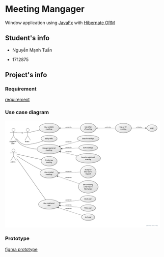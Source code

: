 
# Meeting Mangager

Window application using [JavaFx](https://openjfx.io/) with [Hibernate ORM](https://hibernate.org/)

  

## Student's info

* Nguyễn Mạnh Tuấn

* 1712875

  

## Project's info
### Requirement
[requirement](https://github.com/Az3r/MeetingManager/blob/master/document/requirement.pdf)

### Use case diagram
![use cases](https://github.com/Az3r/MeetingManager/blob/master/document/use-case.png "Use case diagram")

### Prototype
[figma prototype](https://www.figma.com/file/uHQH9yLd98ozFIYeMp0gET/Javafx?node-id=0%3A1)